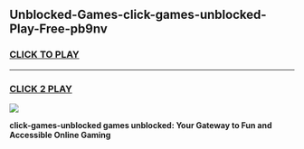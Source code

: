 
## Unblocked-Games-click-games-unblocked-Play-Free-pb9nv
<h3>
<a href="https://premium76.site?title=click-games-unblocked&ref=18A">CLICK TO PLAY</a></h3>
<hr>

<h3>
<a href="https://premium76.site?title=click-games-unblocked&ref=18A">CLICK 2 PLAY</a>
  
</h3>

<a href="https://premium76.site?title=click-games-unblocked&ref=18A"><img src="https://clearcache.store/games.png"></a>


**click-games-unblocked games unblocked: Your Gateway to Fun and Accessible Online Gaming**
